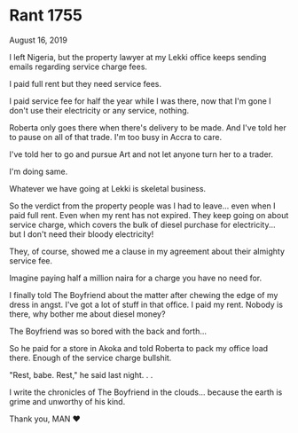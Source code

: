 # Rant 1755


August 16, 2019

I left Nigeria, but the property lawyer at my Lekki office keeps sending emails regarding service charge fees.

I paid full rent but they need service fees. 

I paid service fee for half the year while I was there, now that I'm gone I don't use their electricity or any service, nothing. 

Roberta only goes there when there's delivery to be made. And I've told her to pause on all of that trade. I'm too busy in Accra to care.

I've told her to go and pursue Art and not let anyone turn her to a trader.

I'm doing same.

Whatever we have going at Lekki is skeletal business. 

So the verdict from the property people was I had to leave... even when I paid full rent. Even when my rent has not expired. They keep going on about service charge, which covers the bulk of diesel purchase for electricity... but I don't need their bloody electricity!

They, of course, showed me a clause in my agreement about their almighty service fee.

Imagine paying half a million naira for a charge you have no need for. 

I finally told The Boyfriend about the matter after chewing the edge of my dress in angst. I've got a lot of stuff in that office. I paid my rent. Nobody is there, why bother me about diesel money?

The Boyfriend was so bored with the back and forth...

So he paid for a store in Akoka and told Roberta to pack my office load there. Enough of the service charge bullshit.

"Rest, babe. Rest," he said last night. 
.
.

I write the chronicles of The Boyfriend in the clouds... because the earth is grime and unworthy of his kind.

Thank you, MAN ❤
